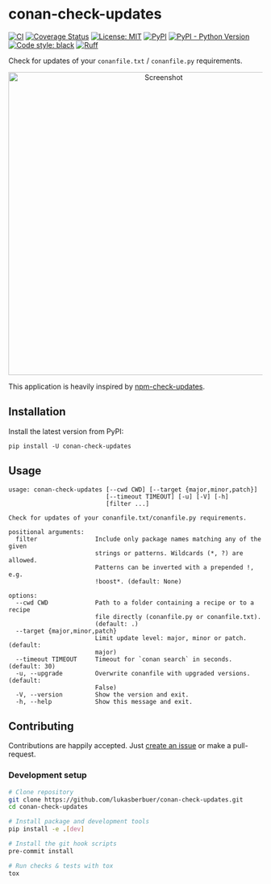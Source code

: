 # conan-check-updates

[![CI](https://github.com/lukasberbuer/conan-check-updates/workflows/CI/badge.svg)](https://github.com/lukasberbuer/conan-check-updates/actions)
[![Coverage Status](https://coveralls.io/repos/github/lukasberbuer/conan-check-updates/badge.svg?branch=master)](https://coveralls.io/github/lukasberbuer/conan-check-updates?branch=master)
[![License: MIT](https://img.shields.io/badge/License-MIT-yellow.svg)](https://opensource.org/licenses/MIT)
[![PyPI](https://img.shields.io/pypi/v/conan-check-updates)](https://pypi.org/project/conan-check-updates)
[![PyPI - Python Version](https://img.shields.io/pypi/pyversions/conan-check-updates)](https://pypi.org/project/conan-check-updates)
[![Code style: black](https://img.shields.io/badge/code%20style-black-000000.svg)](https://github.com/psf/black)
[![Ruff](https://img.shields.io/endpoint?url=https://raw.githubusercontent.com/astral-sh/ruff/main/assets/badge/v2.json)](https://github.com/astral-sh/ruff)

Check for updates of your `conanfile.txt` / `conanfile.py` requirements.

<p align="center">
  <img src="https://raw.githubusercontent.com/lukasberbuer/conan-check-updates/master/docs/screenshot.png" alt="Screenshot" width="600">
</p>

This application is heavily inspired by [npm-check-updates](https://github.com/raineorshine/npm-check-updates).

## Installation

Install the latest version from PyPI:

```
pip install -U conan-check-updates
```

## Usage

<!-- [[[cog
from subprocess import check_output
import cog

usage = check_output(("conan-check-updates", "--help")).decode()
cog.outl("```")
for line in usage.splitlines():
    cog.outl(line)
cog.outl("```")
]]] -->

```
usage: conan-check-updates [--cwd CWD] [--target {major,minor,patch}]
                           [--timeout TIMEOUT] [-u] [-V] [-h]
                           [filter ...]

Check for updates of your conanfile.txt/conanfile.py requirements.

positional arguments:
  filter                Include only package names matching any of the given
                        strings or patterns. Wildcards (*, ?) are allowed.
                        Patterns can be inverted with a prepended !, e.g.
                        !boost*. (default: None)

options:
  --cwd CWD             Path to a folder containing a recipe or to a recipe
                        file directly (conanfile.py or conanfile.txt).
                        (default: .)
  --target {major,minor,patch}
                        Limit update level: major, minor or patch. (default:
                        major)
  --timeout TIMEOUT     Timeout for `conan search` in seconds. (default: 30)
  -u, --upgrade         Overwrite conanfile with upgraded versions. (default:
                        False)
  -V, --version         Show the version and exit.
  -h, --help            Show this message and exit.
```

<!-- [[[end]]] -->

## Contributing

Contributions are happily accepted.
Just [create an issue](https://github.com/lukasberbuer/conan-check-updates/issues/new) or make a pull-request.

### Development setup

```sh
# Clone repository
git clone https://github.com/lukasberbuer/conan-check-updates.git
cd conan-check-updates

# Install package and development tools
pip install -e .[dev]

# Install the git hook scripts
pre-commit install

# Run checks & tests with tox
tox
```
